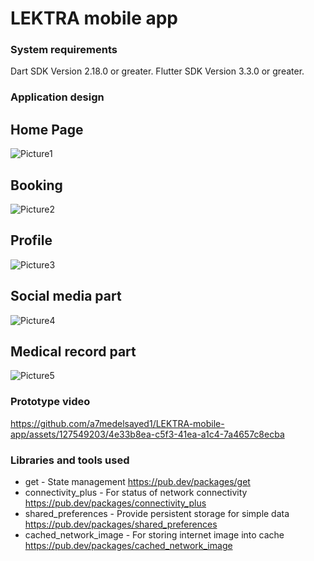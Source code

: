 
# LEKTRA mobile app

### System requirements

Dart SDK Version 2.18.0 or greater.
Flutter SDK Version 3.3.0 or greater.

### Application design 
## Home Page
![Picture1](https://github.com/a7medelsayed1/LEKTRA-mobile-app/assets/127549203/fbb2e170-1ed3-48db-9dc3-b085b16738d7)
## Booking
![Picture2](https://github.com/a7medelsayed1/LEKTRA-mobile-app/assets/127549203/f734485f-775e-4a56-b8f4-ede0b364b94b)
## Profile
![Picture3](https://github.com/a7medelsayed1/LEKTRA-mobile-app/assets/127549203/f4627b43-47f4-498e-b866-412421af6198)
## Social media part
![Picture4](https://github.com/a7medelsayed1/LEKTRA-mobile-app/assets/127549203/7f10637f-e5ef-4afd-8c34-aefe962d747e)
## Medical record part
![Picture5](https://github.com/a7medelsayed1/LEKTRA-mobile-app/assets/127549203/688b5162-8ae1-48aa-b678-752a845e29bf)

### Prototype video

https://github.com/a7medelsayed1/LEKTRA-mobile-app/assets/127549203/4e33b8ea-c5f3-41ea-a1c4-7a4657c8ecba

### Libraries and tools used

- get - State management
  https://pub.dev/packages/get
- connectivity_plus - For status of network connectivity
  https://pub.dev/packages/connectivity_plus
- shared_preferences - Provide persistent storage for simple data
  https://pub.dev/packages/shared_preferences
- cached_network_image - For storing internet image into cache
  https://pub.dev/packages/cached_network_image


